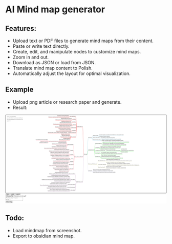 # AI Mind map generator

## Features:
* Upload text or PDF files to generate mind maps from their content.
* Paste or write text directly.
* Create, edit, and manipulate nodes to customize mind maps.
* Zoom in and out.
* Download as JSON or load from JSON.
* Translate mind map content to Polish.
* Automatically adjust the layout for optimal visualization.

## Example
* Upload png article or research paper and generate.
* Result:

![](img.png)


## Todo:
* Load mindmap from screenshot.
* Export to obsidian mind map.
